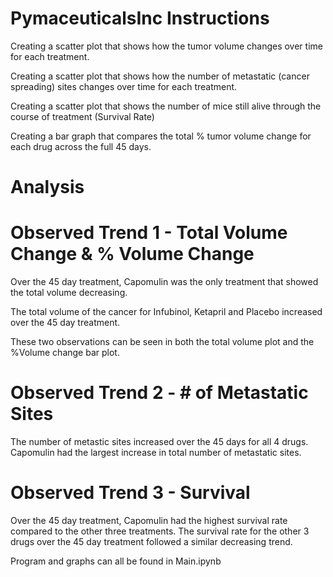 # PymaceuticalsInc Instructions
Creating a scatter plot that shows how the tumor volume changes over time for each treatment.

Creating a scatter plot that shows how the number of metastatic (cancer spreading) sites changes over time for each treatment.

Creating a scatter plot that shows the number of mice still alive through the course of treatment (Survival Rate)

Creating a bar graph that compares the total % tumor volume change for each drug across the full 45 days.

# Analysis
# Observed Trend 1 - Total Volume Change & % Volume Change
Over the 45 day treatment, Capomulin was the only treatment that showed the total volume decreasing.   

The total volume of the cancer for Infubinol, Ketapril and Placebo increased over the 45 day treatment.

These two observations can be seen in both the total volume plot and the %Volume change bar plot.  

# Observed Trend 2 - # of Metastatic Sites
The number of metastic sites increased over the 45 days for all 4 drugs.  Capomulin had the largest increase in
total number of metastatic sites. 

# Observed Trend 3 - Survival 
Over the 45 day treatment, Capomulin had the highest survival rate compared to the other three treatments.  The 
survival rate for the other 3 drugs over the 45 day treatment followed a similar decreasing trend.  

Program and graphs can all be found in Main.ipynb
